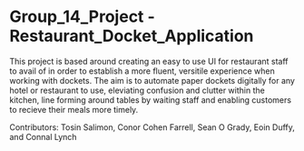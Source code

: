 # Group_14_Project - Restaurant_Docket_Application
This project is based around creating an easy to use UI for restaurant staff to avail of in order to establish a more fluent, versitile experience when working with dockets.
The aim is to automate paper dockets digitally for any hotel or restaurant to use, eleviating confusion and clutter within the kitchen, line forming around tables by waiting staff and enabling customers to recieve their meals more timely.

Contributors: Tosin Salimon, Conor Cohen Farrell, Sean O Grady, Eoin Duffy, and Connal Lynch
